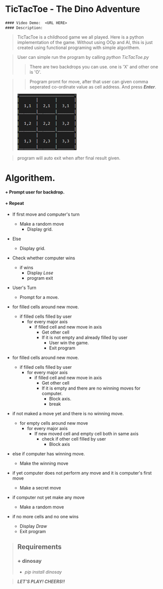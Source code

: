    # TicTacToe - The Dino Adventure 
    #### Video Demo:  <URL HERE>
    #### Description:
    
   > TicTacToe is a childhood game we all played. Here is a python implementation of the game. Without using OOp and AI, this is just created
     using functional programing with simple algorithem.

> User can simple run the program by calling *python TicTacToe.py*
>> There are two backdrops you can use. one is 'X' and other one is 'O'. 

>> Program promt for move, after that user can given comma seperated co-ordinate value as cell address. And press ***Enter***.
>   <html>
>      <img src='image1.png'>
>   </html>

> program will auto exit when after final result given.

# Algorithem.


#### + Prompt user for backdrop. 
#### + Repeat
   
   + If first move and computer's turn
       - Make a random move
          - Display grid.
   + Else
        - Display grid.
   + Check whether computer wins
        - if wins
            + Display *Lose* 
            + program exit
   + User's Turn
        - Prompt for a move. 
   + for filled cells around new move.
        - if filled cells filled by user
            + for every major axis
                - if filled cell and new move in axis
                    + Get other cell 
                    + If it is not empty and already filled by user 
                        - User win the game.
                        - Exit program

   + for filled cells around new move.
        - if filled cells filled by user
            + for every major axis
                - if filled cell and new move in axis
                    + Get other cell 
                    + If it is empty and there are no winning moves for computer.
                        - Block axis.
                        - break
   + if not maked a move yet and there is no winning move.
        - for empty cells around new move
            + for every major axis
                - If new moved cell and empty cell both in same axis
                    + check if other cell filled by user
                        - Block axis
   + else if computer has winning move.
        - Make the winning move
    
   + if yet computer does not perform any move and it is computer's first move
        - Make a secret move
   + if computer not yet make any move 
        - Make a random move
   + if no more cells and no one wins 
        - Display *Draw*
        - Exit program


> ## Requirements
> ### + dinosay
>   + *pip install dinosay*


> ***LET'S PLAY! CHEERS!!***
